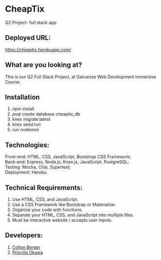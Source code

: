 # CheapTix
Q2 Project- full stack app

## Deployed URL: 
https://cheaptix.herokuapp.com/

## What are you looking at? 
This is our Q2 Full Stack Project, at Galvanize Web Development Immersive Course.

## Installation
1. npm install
2. psql create database cheaptix_db
3. knex migrate:latest
4. knex seed:run
5. run nodemon

## Technologies: 
Front-end: HTML, CSS, JavaScript, Bootstrap CSS Framework;<br>
Back-end: Express, Node.js, Knex.js, JavaScript, PostgreSQL;<br>
Testing: Mocha, Chai, Supertest;<br>
Deployment: Heroku.

## Technical Requirements:
1. Use HTML, CSS, and JavaScript.
2. Use a CSS Framework like Bootstrap or Materialize.
3. Organize your code with functions.
4. Separate your HTML, CSS, and JavaScript into multiple files.
5. Must be interactive website / accepts user inputs.

## Developers:
1. [Colton Berger](https://github.com/coltonberger)
2. [Priscilla Okawa](https://github.com/prisoka)
